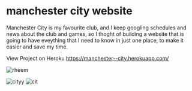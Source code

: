 # manchester city website


Manchester City is my favourite club, and I keep googling schedules and news about the club and games, so I thoght of building a website that is going to have eveything that I need to know in just one place, to make it easier and save my time.



View Project on Heroku
https://manchester--city.herokuapp.com/





![rheem](https://user-images.githubusercontent.com/62153882/109664443-fc2ee100-7b21-11eb-9785-4e00f469cb5a.PNG)

![cityy](https://user-images.githubusercontent.com/62153882/109664500-09e46680-7b22-11eb-9d30-fbce3c78edd2.PNG)
![cit](https://user-images.githubusercontent.com/62153882/109664728-4c0da800-7b22-11eb-990e-02d7c611e849.PNG)


